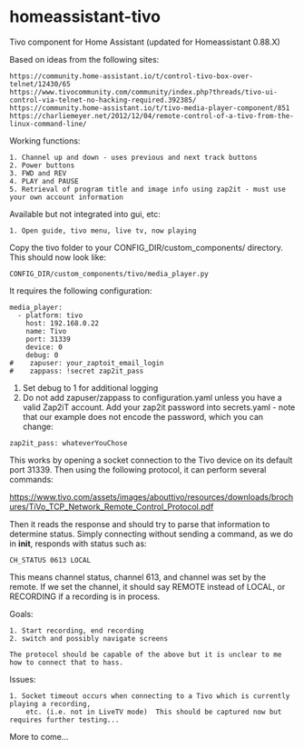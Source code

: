 # homeassistant-tivo
Tivo component for Home Assistant (updated for Homeassistant 0.88.X)

Based on ideas from the following sites:

```
https://community.home-assistant.io/t/control-tivo-box-over-telnet/12430/65
https://www.tivocommunity.com/community/index.php?threads/tivo-ui-control-via-telnet-no-hacking-required.392385/
https://community.home-assistant.io/t/tivo-media-player-component/851
https://charliemeyer.net/2012/12/04/remote-control-of-a-tivo-from-the-linux-command-line/
```

Working functions:
```
1. Channel up and down - uses previous and next track buttons
2. Power buttons
3. FWD and REV
4. PLAY and PAUSE
5. Retrieval of program title and image info using zap2it - must use your own account information
```

Available but not integrated into gui, etc:
```
1. Open guide, tivo menu, live tv, now playing
```

Copy the tivo folder to your CONFIG_DIR/custom_components/ directory.  This should now look like:
```
CONFIG_DIR/custom_components/tivo/media_player.py
```

It requires the following configuration:

```
media_player:
  - platform: tivo
    host: 192.168.0.22
    name: Tivo
    port: 31339
    device: 0
    debug: 0
#    zapuser: your_zaptoit_email_login
#    zappass: !secret zap2it_pass
```
1. Set debug to 1 for additional logging
2. Do not add zapuser/zappass to configuration.yaml unless you have a valid Zap2iT account.
Add your zap2it password into secrets.yaml - note that our example does not encode the password, which you can change:
```
zap2it_pass: whateverYouChose
```


This works by opening a socket connection to the Tivo device on its default port 31339.  Then using the following protocol, it can perform several commands:

https://www.tivo.com/assets/images/abouttivo/resources/downloads/brochures/TiVo_TCP_Network_Remote_Control_Protocol.pdf

Then it reads the response and should try to parse that information to determine status.  Simply connecting without sending a command, as we do in __init__, responds with status such as:

```
CH_STATUS 0613 LOCAL
```

This means channel status, channel 613, and channel was set by the remote.  If we set the channel, it should say REMOTE instead of LOCAL, or RECORDING if a recording is in process.

Goals:

```
1. Start recording, end recording
2. switch and possibly navigate screens

The protocol should be capable of the above but it is unclear to me how to connect that to hass.
```

Issues:

```
1. Socket timeout occurs when connecting to a Tivo which is currently playing a recording,
    etc. (i.e. not in LiveTV mode)  This should be captured now but requires further testing...
```

More to come...

